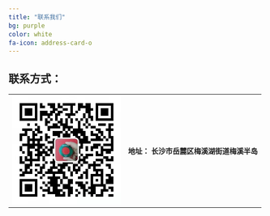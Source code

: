 ```yaml
---
title: "联系我们"
bg: purple
color: white
fa-icon: address-card-o
---
```


## 联系方式：





|                                                              |      |
| ------------------------------------------------------------ | ---- |
| <img src="..\img\wechat.jpg" style="zoom:50%;" /> | **地址：             长沙市岳麓区梅溪湖街道梅溪半岛** |



